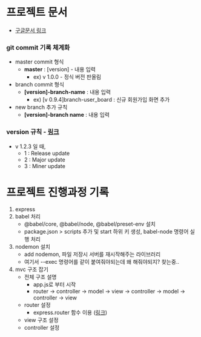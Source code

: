 # 프로젝트 문서
* [구글문서 링크](https://docs.google.com/document/d/1rY_ywXSd1Abno15JVa72QmcR4r9YwqU5h9jAoR6UHCU/edit?usp=sharing)

### git commit 기록 체계화
* master commit 형식
    * **master** : [version] - 내용 입력
        * ex) v 1.0.0 - 정식 버전 판올림
* branch commit 형식
    * **[version]-branch-name** : 내용 입력
        * ex) [v 0.9.4]branch-user_board : 신규 회원가입 화면 추가
* new branch 추가 규칙
    * **[version]-branch name** : 내용 입력

### version 규칙 - [링크](http://seorenn.blogspot.com/2012/02/version.html)
- v 1.2.3 일 때,
    - 1 : Release update
    - 2 : Major update
    - 3 : Miner update

# 프로젝트 진행과정 기록

1. express
2. babel 처리
    - @babel/core, @babel/node, @babel/preset-env 설치
    - package.json > scripts 추가 및 start 하위 키 생성, babel-node 명령어 실행 처리
3. nodemon 설치
    - add nodemon, 파일 저장시 서버를 재시작해주는 라이브러리
    - 여기서 --exec 명령어를 같이 붙여줘야되는데 왜 해줘야되지? 찾는중..
4. mvc 구조 잡기
    - 전체 구조 설명
        - app.js로 부터 시작
        - router -> controller -> model -> view -> controller -> model -> controller -> view
    - router 설정
        - express.router 함수 이용 ([링크](https://expressjs.com/en/guide/routing.html))
    - view 구조 설정
    - controller 설정